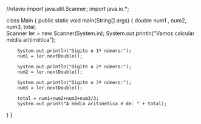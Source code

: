//otavio
import java.util.Scanner;
import java.io.*;

class Main {
  public static void main(String[] args) {
     double num1 , num2, num3, total;    
		Scanner ler = new 
    Scanner(System.in);
        System.out.println("Vamos calcular média aritimética");
    
		System.out.println("Digite o 1º número:");
		num1 = ler.nextDouble();

		System.out.println("Digite o 2º número:");
		num2 = ler.nextDouble();

		System.out.println("Digite o 3º número:");
		num3 = ler.nextDouble();
    
		total = num1+num2+num3+num3/3;
		System.out.print("A média aritimética é de: " + total);
  }
}

